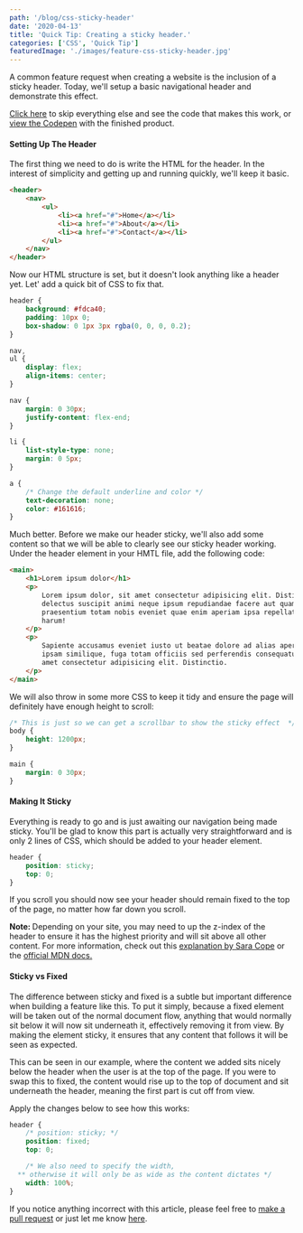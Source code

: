 ```yaml
---
path: '/blog/css-sticky-header'
date: '2020-04-13'
title: 'Quick Tip: Creating a sticky header.'
categories: ['CSS', 'Quick Tip']
featuredImage: './images/feature-css-sticky-header.jpg'
---
```


A common feature request when creating a website is the inclusion of a sticky header. Today, we'll setup a basic navigational header and demonstrate this effect.

<!-- end -->

<p><a href="#sticky-css">Click here</a> to skip everything else and see the code that makes this work, or <a href="https://codepen.io/joeygrillz/pen/xxwGxKo?editors=0100" target="_blank" rel="noopener noreferrer">view the Codepen</a> with the finished product.</p>

<h4>Setting Up The Header</h4>
<p>The first thing we need to do is write the HTML for the header. In the interest of simplicity and getting up and running quickly, we'll keep it basic.</p>

```html
<header>
	<nav>
		<ul>
			<li><a href="#">Home</a></li>
			<li><a href="#">About</a></li>
			<li><a href="#">Contact</a></li>
		</ul>
	</nav>
</header>
```

<p>Now our HTML structure is set, but it doesn't look anything like a header yet. Let' add a quick bit of CSS to fix that.</p>

```css
header {
	background: #fdca40;
	padding: 10px 0;
	box-shadow: 0 1px 3px rgba(0, 0, 0, 0.2);
}

nav,
ul {
	display: flex;
	align-items: center;
}

nav {
	margin: 0 30px;
	justify-content: flex-end;
}

li {
	list-style-type: none;
	margin: 0 5px;
}

a {
	/* Change the default underline and color */
	text-decoration: none;
	color: #161616;
}
```

<p>Much better. Before we make our header sticky, we'll also add some content so that we will be able to clearly see our sticky header working. Under the header element in your HMTL file, add the following code:</p>

```html
<main>
	<h1>Lorem ipsum dolor</h1>
	<p>
		Lorem ipsum dolor, sit amet consectetur adipisicing elit. Distinctio
		delectus suscipit animi neque ipsum repudiandae facere aut quam autem,
		praesentium totam nobis eveniet quae enim aperiam ipsa repellat blanditiis
		harum!
	</p>
	<p>
		Sapiente accusamus eveniet iusto ut beatae dolore ad alias aperiam ratione
		ipsam similique, fuga totam officiis sed perferendis consequatur nemo? Sit
		amet consectetur adipisicing elit. Distinctio.
	</p>
</main>
```

<p>We will also throw in some more CSS to keep it tidy and ensure the page will definitely have enough height to scroll:</p>

```css
/* This is just so we can get a scrollbar to show the sticky effect  */
body {
	height: 1200px;
}

main {
	margin: 0 30px;
}
```

<h4 id="sticky-css">Making It Sticky</h4>
<p>Everything is ready to go and is just awaiting our navigation being made sticky. You'll be glad to know this part is actually very straightforward and is only 2 lines of CSS, which should be added to your header element.</p>

```css
header {
	position: sticky;
	top: 0;
}
```

<p>If you scroll you should now see your header should remain fixed to the top of the page, no matter how far down you scroll.</p>
<p><strong>Note: </strong>Depending on your site, you may need to up the z-index of the header to ensure it has the highest priority and will sit above all other content. For more information, check out this <a href="https://css-tricks.com/almanac/properties/z/z-index/" target="_blank" rel="noopener noreferrer">explanation by Sara Cope</a> or the <a href="https://developer.mozilla.org/en-US/docs/Web/CSS/z-index" target="_blank" rel="noopener noreferrer">official MDN docs.</a></p>

<h4>Sticky vs Fixed</h4>
<p>The difference between sticky and fixed is a subtle but important difference when building a feature like this. To put it simply, because a fixed element will be taken out of the normal document flow, anything that would normally sit below it will now sit underneath it, effectively removing it from view. By making the element sticky, it ensures that any content that follows it will be seen as expected.</p>

<p>This can be seen in our example, where the content we added sits nicely below the header when the user is at the top of the page. If you were to swap this to fixed, the content would rise up to the top of document and sit underneath the header, meaning the first part is cut off from view.</p>

<p>Apply the changes below to see how this works:</p>

```css
header {
	/* position: sticky; */
	position: fixed;
	top: 0;

	/* We also need to specify the width, 
  ** otherwise it will only be as wide as the content dictates */
	width: 100%;
}
```

If you notice anything incorrect with this article, please feel free to <a href="https://github.com/JMG1995/gatsby-tailwind-portfolio/blob/master/src/blog/css-sticky-header.md" target="_blank" rel="noopener noreferrer">make a pull request</a> or just let me know <a href="/contact">here</a>.
